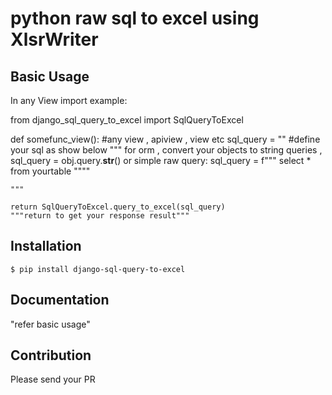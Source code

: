 # python raw sql to excel using XlsrWriter



## Basic Usage
In any View 
import example:

from django_sql_query_to_excel import SqlQueryToExcel

def somefunc_view(): #any view , apiview , view etc
    sql_query = "" #define your sql as show below
    """
        for orm , convert your objects to string queries , 
        sql_query = obj.query.__str__() 
        or simple raw query:
        sql_query = f""" 
                select * from yourtable
            """"

    """
    
    return SqlQueryToExcel.query_to_excel(sql_query) 
    """return to get your response result"""




## Installation

```shell
$ pip install django-sql-query-to-excel
```

## Documentation

"refer basic usage"

## Contribution
Please send your PR 
